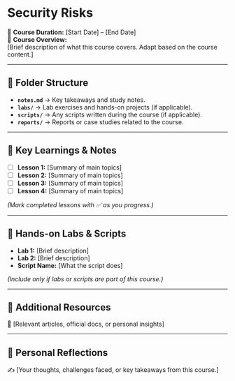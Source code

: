 # Security Risks


📅 **Course Duration:** [Start Date] – [End Date]  
📖 **Course Overview:**  
[Brief description of what this course covers. Adapt based on the course content.]  

---

## 📂 Folder Structure  
- **`notes.md`** → Key takeaways and study notes.  
- **`labs/`** → Lab exercises and hands-on projects (if applicable).  
- **`scripts/`** → Any scripts written during the course (if applicable).  
- **`reports/`** → Reports or case studies related to the course.  

---

## 📝 **Key Learnings & Notes**  
- [ ] **Lesson 1:** [Summary of main topics]  
- [ ] **Lesson 2:** [Summary of main topics]  
- [ ] **Lesson 3:** [Summary of main topics]  
- [ ] **Lesson 4:** [Summary of main topics]  

*(Mark completed lessons with ✅ as you progress.)*  

---

## 🔧 **Hands-on Labs & Scripts**  
- **Lab 1:** [Brief description]  
- **Lab 2:** [Brief description]  
- **Script Name:** [What the script does]  

*(Include only if labs or scripts are part of this course.)*  

---

## 📌 **Additional Resources**  
🔗 [Relevant articles, official docs, or personal insights]  

---

## 🎯 **Personal Reflections**  
✍️ [Your thoughts, challenges faced, or key takeaways from this course.]  

